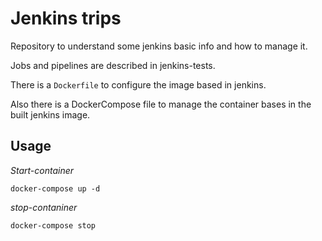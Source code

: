 # Jenkins trips

Repository to understand some jenkins basic info and how to manage it.

Jobs and pipelines are described in jenkins-tests.

There is a `Dockerfile` to configure the image based in jenkins.

Also there is a DockerCompose file to manage the container bases in the built 
jenkins image.



## Usage 
*Start-container*
```
docker-compose up -d
```
*stop-contaniner*
```
docker-compose stop
```
